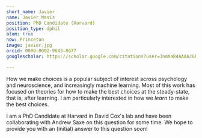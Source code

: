 ```yaml
---
short_name: Javier
name: Javier Masís
position: PhD Candidate (Harvard)
position_type: dphil
alum: true
now: Princeton
image: javier.jpg
orcid: 0000-0002-9643-8677
googlescholar: https://scholar.google.com/citations?user=JnmXaR4AAAAJ&hl=en&oi=ao

---
```


How we make choices is a popular subject of interest across psychology and neuroscience, and increasingly machine learning. Most of this work has focused on theories for how to make the best choices at the steady-state, that is, after learning. I am particularly interested in how we _learn_ to make the best choices. 

I am a PhD Candidate at Harvard in David Cox's lab and have been collaborating with Andrew Saxe on this question for some time. We hope to provide you with an (initial) answer to this question soon!
